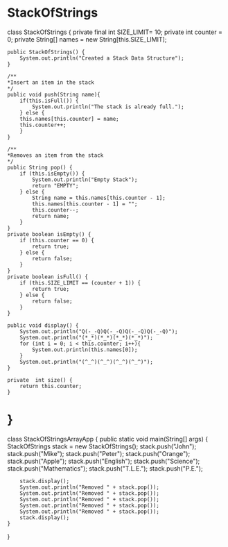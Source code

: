 StackOfStrings
==============
class StackOfStrings {
	private final int SIZE_LIMIT= 10;
	private int counter = 0;
	private String[] names = new String[this.SIZE_LIMIT];

	public StackOfStrings() {
		System.out.println("Created a Stack Data Structure");
	}

	/**
	*Insert an item in the stack
	*/
	public void push(String name){
		if(this.isFull()) {
			System.out.println("The stack is already full.");
		} else {
		this.names[this.counter] = name;
		this.counter++;
		}
	}

	/**
	*Removes an item from the stack
	*/
	public String pop() {
		if (this.isEmpty()) {
			System.out.println("Empty Stack");
			return "EMPTY";
		} else {
			String name = this.names[this.counter - 1];
			this.names[this.counter - 1] = "";
			this.counter--;
			return name;
		}
	}
	private boolean isEmpty() {
		if (this.counter == 0) {
			return true;
		} else {
			return false;
		}
	}
	private boolean isFull() {
		if (this.SIZE_LIMIT == (counter + 1)) {
			return true;
		} else {
			return false;
		}
	}

	public void display() {
		System.out.println("Q(-_-Q)Q(-_-Q)Q(-_-Q)Q(-_-Q)");
		System.out.println("(*_*)(*_*)(*_*)(*_*)");
		for (int i = 0; i < this.counter; i++){
			System.out.println(this.names[0]);
		}	
		System.out.println("(^_^)(^_^)(^_^)(^_^)");
	}

	private  int size() {
		return this.counter;
	}
}
======================================================================================================================
class StackOfStringsArrayApp {
	public static void main(String[] args) {
		StackOfStrings stack = new StackOfStrings();
		stack.push("John");
		stack.push("Mike");
		stack.push("Peter");
		stack.push("Orange");
		stack.push("Apple");
		stack.push("English");
		stack.push("Science");
		stack.push("Mathematics");
		stack.push("T.L.E.");
		stack.push("P.E.");

		stack.display();
		System.out.println("Removed " + stack.pop());
		System.out.println("Removed " + stack.pop());
		System.out.println("Removed " + stack.pop());
		System.out.println("Removed " + stack.pop());
		System.out.println("Removed " + stack.pop());  
		stack.display();
	}
}
